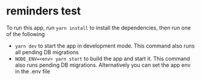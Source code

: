 # reminders test

To run this app, run `yarn install` to install the dependencies, then run one of the following
- `yarn dev` to start the app in development mode. This command also runs all pending DB migrations
- `NODE_ENV=<env> yarn start` to build the app and start it. This command also runs pending DB migrations. Alternatively you can set the app env in the .env file
